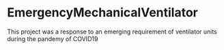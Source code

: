 # EmergencyMechanicalVentilator
This project was a response to an emerging requirement of ventilator units during the pandemy of COVID19
